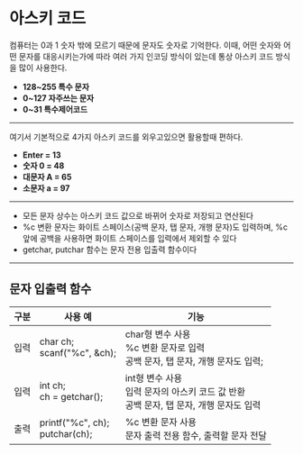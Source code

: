 # 아스키 코드
컴퓨터는 0과 1 숫자 밖에 모르기 때문에 문자도 숫자로 기억한다. 이때, 어떤 숫자와 어떤 문자를 대응시키는가에 따라 여러 가지 인코딩 방식이 있는데 통상 아스키 코드 방식을 많이 사용한다.

- **128~255 특수 문자**
- **0~127 자주쓰는 문자**
- **0~31 특수제어코드**

---

여기서 기본적으로 4가지 아스키 코드를 외우고있으면 활용할때 편하다.

- **Enter = 13**
- **숫자 0 = 48**
- **대문자 A = 65**
- **소문자 a = 97**

---

- 모든 문자 상수는 아스키 코드 값으로 바뀌어 숫자로 저장되고 연산된다
- %c 변환 문자는 화이트 스페이스(공백 문자, 탭 문자, 개행 문자)도 입력하며, %c 앞에 공백을 사용하면 화이트 스페이스를 입력에서 제외할 수 있다
- getchar, putchar 함수는 문자 전용 입출력 함수이다

---
## 문자 입출력 함수
|구분|사용 예|기능|
|---|---|---|
|입력|char ch; <br> scanf("%c", &ch);|char형 변수 사용 <br> %c 변환 문자로 입력 <br> 공백 문자, 탭 문자, 개행 문자도 입력;|
|입력|int ch; <br> ch = getchar();|int형 변수 사용 <br> 입력 문자의 아스키 코드 값 반환 <br> 공백 문자, 탭 문자, 개행 문자도 입력|
|출력|printf("%c", ch); <br> putchar(ch);|%c 변환 문자 사용 <br> 문자 출력 전용 함수, 출력할 문자 전달|
